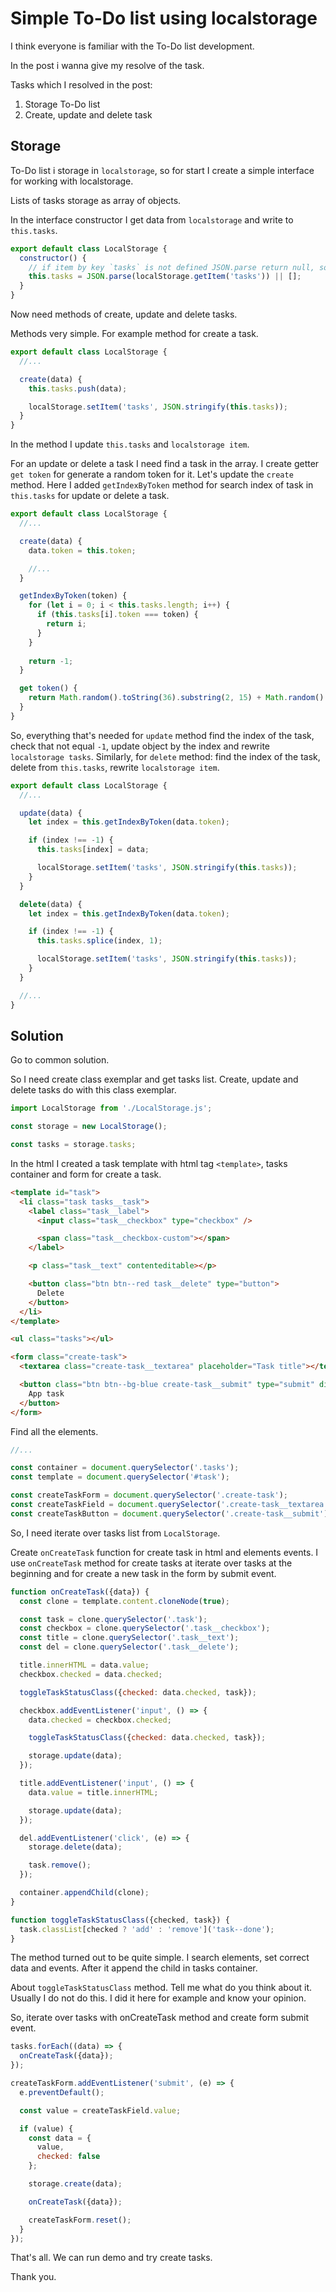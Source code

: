 # Simple To-Do list using localstorage

I think everyone is familiar with the To-Do list development.

In the post i wanna give my resolve of the task.

Tasks which I resolved in the post:

1. Storage To-Do list
2. Create, update and delete task

## Storage

To-Do list i storage in `localstorage`, so for start I create a simple interface for working with localstorage.

Lists of tasks storage as array of objects.

In the interface constructor I get data from `localstorage` and write to `this.tasks`.

```javascript
export default class LocalStorage {
  constructor() {
    // if item by key `tasks` is not defined JSON.parse return null, so we use `or empty array`
    this.tasks = JSON.parse(localStorage.getItem('tasks')) || [];
  }
}
```

Now need methods of create, update and delete tasks.

Methods very simple. For example method for create a task.

```javascript
export default class LocalStorage {
  //...

  create(data) {
    this.tasks.push(data);

    localStorage.setItem('tasks', JSON.stringify(this.tasks));
  }
}
```

In the method I update `this.tasks` and `localstorage item`.

For an update or delete a task I need find a task in the array. I create getter `get token` for generate a random token for it. Let's update the `create` method. Here I added `getIndexByToken` method for search index of task in `this.tasks` for update or delete a task.

```javascript
export default class LocalStorage {
  //...

  create(data) {
    data.token = this.token;

    //...
  }

  getIndexByToken(token) {
    for (let i = 0; i < this.tasks.length; i++) {
      if (this.tasks[i].token === token) {
        return i;
      }
    }
      
    return -1;
  }

  get token() {
    return Math.random().toString(36).substring(2, 15) + Math.random().toString(36).substring(2, 15);
  }
}
```

So, everything that's needed for `update` method find the index of the task, check that not equal `-1`, update object by the index and rewrite `localstorage tasks`. Similarly, for `delete` method: find the index of the task, delete from `this.tasks`, rewrite `localstorage item`.

```javascript
export default class LocalStorage {
  //...

  update(data) {
    let index = this.getIndexByToken(data.token);

    if (index !== -1) {
      this.tasks[index] = data;

      localStorage.setItem('tasks', JSON.stringify(this.tasks));
    }
  }

  delete(data) {
    let index = this.getIndexByToken(data.token);

    if (index !== -1) {
      this.tasks.splice(index, 1);

      localStorage.setItem('tasks', JSON.stringify(this.tasks));
    }
  }

  //...
}
```

## Solution

Go to common solution.

So I need create class exemplar and get tasks list. Create, update and delete tasks do with this class exemplar.

```javascript
import LocalStorage from './LocalStorage.js';

const storage = new LocalStorage();

const tasks = storage.tasks;
```

In the html I created a task template with html tag `<template>`, tasks container and form for create a task.

```html
<template id="task">
  <li class="task tasks__task">
    <label class="task__label">
      <input class="task__checkbox" type="checkbox" />

      <span class="task__checkbox-custom"></span>
    </label>

    <p class="task__text" contenteditable></p>

    <button class="btn btn--red task__delete" type="button">
      Delete
    </button>
  </li>
</template>

<ul class="tasks"></ul>

<form class="create-task">
  <textarea class="create-task__textarea" placeholder="Task title"></textarea>

  <button class="btn btn--bg-blue create-task__submit" type="submit" disabled>
    App task
  </button>
</form>
```

Find all the elements.

```javascript
//...

const container = document.querySelector('.tasks');
const template = document.querySelector('#task');

const createTaskForm = document.querySelector('.create-task');
const createTaskField = document.querySelector('.create-task__textarea');
const createTaskButton = document.querySelector('.create-task__submit');
```

So, I need iterate over tasks list from `LocalStorage`.

Create `onCreateTask` function for create task in html and elements events. I use  `onCreateTask` method for create tasks at iterate over tasks at the beginning and for create a new task in the form by submit event.

```javascript
function onCreateTask({data}) {
  const clone = template.content.cloneNode(true);

  const task = clone.querySelector('.task');
  const checkbox = clone.querySelector('.task__checkbox');
  const title = clone.querySelector('.task__text');
  const del = clone.querySelector('.task__delete');

  title.innerHTML = data.value;
  checkbox.checked = data.checked;

  toggleTaskStatusClass({checked: data.checked, task});

  checkbox.addEventListener('input', () => {
    data.checked = checkbox.checked;

    toggleTaskStatusClass({checked: data.checked, task});

    storage.update(data);
  });

  title.addEventListener('input', () => {
    data.value = title.innerHTML;

    storage.update(data);
  });

  del.addEventListener('click', (e) => {
    storage.delete(data);

    task.remove();
  });

  container.appendChild(clone);
}

function toggleTaskStatusClass({checked, task}) {
  task.classList[checked ? 'add' : 'remove']('task--done');
}
```

The method turned out to be quite simple. I search elements, set correct data and events. After it append the child in tasks container.

About `toggleTaskStatusClass` method. Tell me what do you think about it. Usually I do not do this. I did it here for example and know your opinion.

So, iterate over tasks with onCreateTask method and create form submit event.

```javascript
tasks.forEach((data) => {
  onCreateTask({data});
});

createTaskForm.addEventListener('submit', (e) => {
  e.preventDefault();

  const value = createTaskField.value;

  if (value) {
    const data = {
      value,
      checked: false
    };

    storage.create(data);

    onCreateTask({data});

    createTaskForm.reset();
  }
});
```

That's all. We can run demo and try create tasks.

Thank you.

